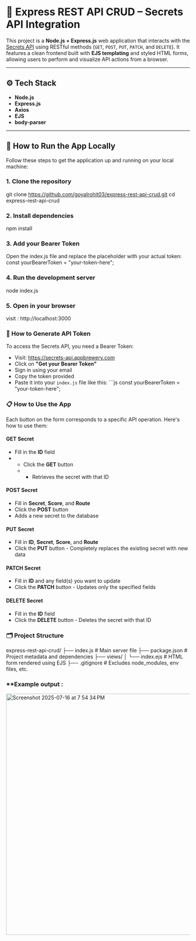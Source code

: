 # 🔐 Express REST API CRUD – Secrets API Integration

This project is a **Node.js + Express.js** web application that interacts with the [Secrets API](https://secrets-api.appbrewery.com) using RESTful methods (`GET`, `POST`, `PUT`, `PATCH`, and `DELETE`). It features a clean frontend built with **EJS templating** and styled HTML forms, allowing users to perform and visualize API actions from a browser.

---

## ⚙️ Tech Stack

- **Node.js**
- **Express.js**
- **Axios**
- **EJS**
- **body-parser**

---

## 🚀 How to Run the App Locally

Follow these steps to get the application up and running on your local machine:

### 1. Clone the repository

git clone https://github.com/goyalrohit03/express-rest-api-crud.git
cd express-rest-api-crud

### **2. Install dependencies**
npm install

### **3. Add your Bearer Token**
Open the index.js file and replace the placeholder with your actual token:
const yourBearerToken = "your-token-here";

### **4. Run the development server**
node index.js

### 5. Open in your browser
visit : http://localhost:3000

### **🔑 How to Generate API Token** 
To access the Secrets API, you need a Bearer Token: 
- Visit: https://secrets-api.appbrewery.com
- Click on **"Get your Bearer Token"** 
- Sign in using your email
- Copy the token provided
- Paste it into your `index.js` file like this: ```js const yourBearerToken = "your-token-here";

### **📋 How to Use the App** 
Each button on the form corresponds to a specific API operation. Here's how to use them:  
#### **GET Secret** 
- Fill in the **ID** field
- - Click the **GET** button
  - - Retrieves the secret with that ID 
#### **POST Secret** 
- Fill in **Secret**, **Score**, and **Route**
- Click the **POST** button
- Adds a new secret to the database 
#### **PUT Secret** 
- Fill in **ID**, **Secret**, **Score**, and **Route**
- Click the **PUT** button - Completely replaces the existing secret with new data
#### **PATCH Secret** 
- Fill in **ID** and any field(s) you want to update
- Click the **PATCH** button - Updates only the specified fields
#### **DELETE Secret** 
- Fill in the **ID** field
- Click the **DELETE** button - Deletes the secret with that ID

### **🗂️ Project Structure**

express-rest-api-crud/
├── index.js           # Main server file
├── package.json       # Project metadata and dependencies
├── views/
│   └── index.ejs      # HTML form rendered using EJS
├── .gitignore         # Excludes node_modules, env files, etc.

### **Example output : 
<img width="1237" height="659" alt="Screenshot 2025-07-16 at 7 54 34 PM" src="https://github.com/user-attachments/assets/567541dd-8733-4a25-817b-1a5bbdfc7f3a" />
